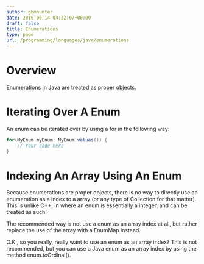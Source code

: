 ```yaml
---
author: gbmhunter
date: 2016-06-14 04:32:07+00:00
draft: false
title: Enumerations
type: page
url: /programming/languages/java/enumerations
---
```


# Overview

Enumerations in Java are treated as proper objects.

# Iterating Over A Enum

An enum can be iterated over by using a for in the following way:
    
```java
for(MyEnum myEnum: MyEnum.values()) {
    // Your code here
}
```

# Indexing An Array Using An Enum

Because enumerations are proper objects, there is no way to directly use an enumeration as a index to a array (or any type of Collection for that matter). This is unlike C++, in where an enum is essentially a integer, and can be treated as such.

The recommended way is not use a enum as an array index at all, but rather replace the use of the array with a EnumMap instead.

O.K., so you really, really want to use an enum as an array index? This is not recommended, but you can use a Java enum as an array index by using the method enum.toOrdinal().  
